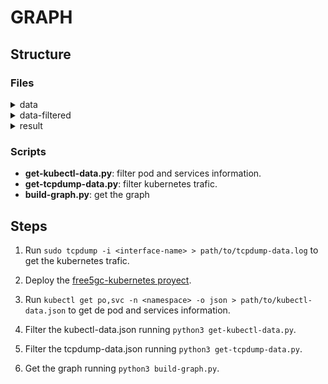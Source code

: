 # GRAPH

## Structure

### Files

<details>
<summary>data</summary>

- **kubectl-data.json**: pod and services information.
- **tcpdump-data.log**: kubernetes trafict.
</details>

<details>
<summary>data-filtered</summary>

- **kubectl-result.json**: pod and services information filtered.
- **tcpdump-result.log**: kubernetes trafic filtered.
</details>

<details>
<summary>result</summary>

- **free5gc-graph.gexf**: graph in gexf format.
- **free5gc-graph.png**: graph in png format.
</details>

### Scripts

- **get-kubectl-data.py**: filter pod and services information.
- **get-tcpdump-data.py**: filter kubernetes trafic.
- **build-graph.py**: get the graph

## Steps

1. Run `sudo tcpdump -i <interface-name> > path/to/tcpdump-data.log` to get the kubernetes trafic.

2. Deploy the [free5gc-kubernetes proyect](../README.md).

3. Run `kubectl get po,svc -n <namespace> -o json > path/to/kubectl-data.json` to get de pod and services information.

4. Filter the kubectl-data.json running `python3 get-kubectl-data.py`.

5. Filter the tcpdump-data.json running `python3 get-tcpdump-data.py`.

6. Get the graph running `python3 build-graph.py`.